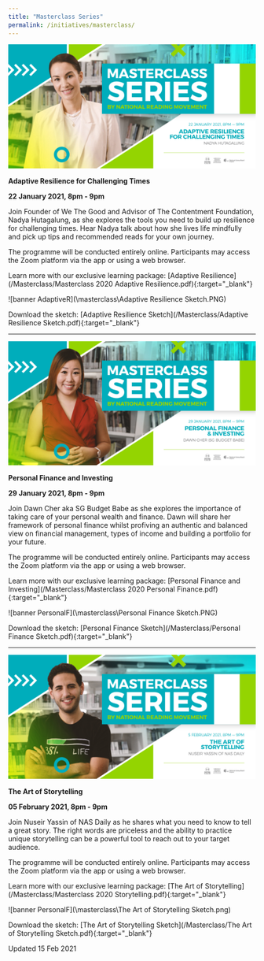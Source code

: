```yaml
---
title: "Masterclass Series"
permalink: /initiatives/masterclass/
---
```


![banner Masterclass](\masterclass\Masterclass_NADYA.jpg)

**Adaptive Resilience for Challenging Times**

**22 January 2021, 8pm - 9pm**

Join Founder of We The Good and Advisor of The Contentment Foundation, Nadya Hutagalung, as she explores the tools you need to build up resilience for challenging times. Hear Nadya talk about how she lives life mindfully and pick up tips and recommended reads for your own journey.

The programme will be conducted entirely online. Participants may access the Zoom platform via the app or using a web browser. 

Learn more with our exclusive learning package: [Adaptive Resilience](/Masterclass/Masterclass 2020 Adaptive Resilience.pdf){:target="_blank"}

![banner AdaptiveR](\masterclass\Adaptive Resilience Sketch.PNG)

Download the sketch: [Adaptive Resilience Sketch](/Masterclass/Adaptive Resilience Sketch.pdf){:target="_blank"}

---



![banner Masterclass](\masterclass\Masterclass_DAWN.jpg)

**Personal Finance and Investing**

**29 January 2021, 8pm - 9pm**

Join Dawn Cher aka SG Budget Babe as she explores the importance of taking care of your personal wealth and finance. Dawn will share her framework of personal finance whilst profiving an authentic and balanced view on financial management, types of income and building a portfolio for your future.

The programme will be conducted entirely online. Participants may access the Zoom platform via the app or using a web browser. 

Learn more with our exclusive learning package: [Personal Finance and Investing](/Masterclass/Masterclass 2020 Personal Finance.pdf){:target="_blank"}

![banner PersonalF](\masterclass\Personal Finance Sketch.PNG)

Download the sketch: [Personal Finance Sketch](/Masterclass/Personal Finance Sketch.pdf){:target="_blank"}

---



![banner Masterclass](\masterclass\Masterclass_NUSEIR.jpg)

**The Art of Storytelling**

**05 February 2021, 8pm - 9pm**

Join Nuseir Yassin of NAS Daily as he shares what you need to know to tell a great story. The right words are priceless and the ability to practice unique storytelling can be a powerful tool to reach out to your target audience.

The programme will be conducted entirely online. Participants may access the Zoom platform via the app or using a web browser. 





Learn more with our exclusive learning package: [The Art of Storytelling](/Masterclass/Masterclass 2020 Storytelling.pdf){:target="_blank"}



![banner PersonalF](\masterclass\The Art of Storytelling Sketch.png)

Download the sketch: [The Art of Storytelling Sketch](/Masterclass/The Art of Storytelling Sketch.pdf){:target="_blank"}





Updated 15 Feb 2021

